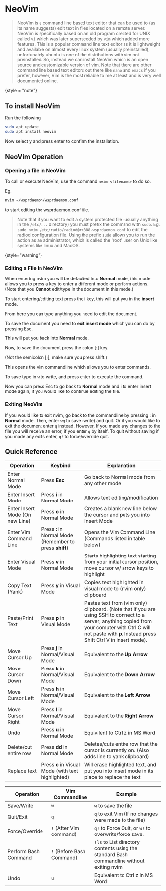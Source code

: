 # NeoVim

> NeoVim is a command line based text editor that can be used to (as its name suggests) edit text in files located on a 
> remote server. NeoVim is specifically based on an old program created for UNIX called `vi` which was later supersceded
> by `vim` which added more features. This is a popular command line text editor as it is lightweight and available on 
> almost every linux system (usually preinstalled), unfortunately ubuntu is one of the distributions with vim not preinstalled.
> So, instead we can install NeoVim which is an open source and customizable version of vim. Note that there are other 
> command line based text editors out there like `nano` and `emacs` if you prefer, however, Vim is the most reliable to me 
> at least and is very well documented online.
> 
{style = "note"}

## To install NeoVim

Run the following,

```bash
sudo apt update
sudo apt install neovim
```

Now select <control>y</control> and press <control>enter</control> to confirm the installation.

## NeoVim Operation

### Opening a file in NeoVim
To call or execute NeoVim, use the command `nvim <filename>` to do so. 

Eg.
```bash
nvim ~/wsprdaemon/wsprdaemon.conf
```

to start editing the wsprdaemon.conf file.

> Note that if you want to edit a system protected file (usually anything in the `/etc/...` directory) you must prefix 
> the command with `sudo`. Eg. `sudo nvim /etc/radio/radiod@rx888-wsprdaemon.conf` to edit the radiod configuration file.
> Using the prefix `sudo` allows you to run the action as an administrator, which is called the 'root' user on Unix like systems
> like linux and MacOS.
> 
{style="warning"}

### Editing a File in NeoVim

When entering nvim you will be defaulted into **Normal** mode, this mode allows you to press a key to 
enter a different mode or perform actions. (Note that you **Cannot** edit/type in the document in this mode.)

To start entering/editing text press the <control>i</control> key, this will put you in the **insert** mode.

From here you can type anything you need to edit the document. 

To save the document you need to **exit insert mode** which you can do by pressing <control>Esc</control>.

This will put you back into **Normal** mode. 

Now, to save the document press the colon [<control>:</control>] key.

(Not the semicolon [<control>;</control>], make sure you press shift.)

This opens the vim commandline which allows you to enter commands.

To save type in `w` to write, and press <control>enter</control> to execute the command.

Now you can press <control>Esc</control> to go back to **Normal** mode and <control>i</control> to enter 
insert mode again, if you would like to continue editing the file.

### Exiting NeoVim

If you would like to exit nvim, go back to the commandline by pressing <control>:</control> in **Normal** mode.
Then, enter `wq` to save (write) and quit. Or if you would like to exit the document enter `q` instead. However, If you made 
any changes to the file you will receive an error, if you enter `q` by itself. To quit without saving if you made any edits 
enter, `q!` to force/override quit.

## Quick Reference

| Operation                       | Keybind                                                  | Explanation                                                                                                                                                                                                                                                   |
|---------------------------------|----------------------------------------------------------|---------------------------------------------------------------------------------------------------------------------------------------------------------------------------------------------------------------------------------------------------------------|
| Enter Normal Mode               | Press **Esc**                                            | Go back to Normal mode from any other mode                                                                                                                                                                                                                    |
| Enter Insert Mode               | Press **i** in Normal Mode                               | Allows text editing/modification                                                                                                                                                                                                                              |
| Enter Insert Mode (On new Line) | Press **o** in Normal Mode                               | Creates a blank new line below the cursor and puts you into Insert Mode                                                                                                                                                                                       |
| Enter Vim Command Line          | Press **:** in Normal Mode (Remember to press **shift**) | Opens the Vim Command Line (Commands listed in table below)                                                                                                                                                                                                   |
| Enter Visual Mode               | Press **v** in Normal Mode                               | Starts highlighting text starting from your initial cursor position, move cursor w/ arrow keys to highlight                                                                                                                                                   |
| Copy Text (Yank)                | Press **y** in Visual Mode                               | Copies text highlighted in visual mode to (nvim only) clipboard                                                                                                                                                                                               |
| Paste/Print Text                | Press **p** in Visual Mode                               | Pastes text from (vim only) clipboard. (Note that if you are using SSH to connect to a server, anything copied from your comuter with <shortcut>Ctrl C</shortcut> will not paste with **p**. Instead press <shortcut>Shift Ctrl V</shortcut> in insert mode). |
| Move Cursor Up                  | Press **j** in Normal/Visual Mode                        | Equivalent to the **Up Arrow**                                                                                                                                                                                                                                |
| Move Cursor Down                | Press **k** in Normal/Visual Mode                        | Equivalent to the **Down Arrow**                                                                                                                                                                                                                              |
| Move Cursor Left                | Press **h** in Normal/Visual Mode                        | Equivalent to the **Left Arrow**                                                                                                                                                                                                                              |
| Move Cursor Right               | Press **l** in Normal/Visual Mode                        | Equivalent to the **Right Arrow**                                                                                                                                                                                                                             |
| Undo                            | Press **u** in Normal Mode                               | Equivilent to <shortcut>Ctrl z</shortcut> in MS Word                                                                                                                                                                                                          |
| Delete/cut entire row           | Press **dd** in Normal Mode                              | Deletes/cuts entire row that the cursor is currently on. (Also adds line to yank clipboard)                                                                                                                                                                   |
| Replace text                    | Press **c** in Visual Mode (with text highlighted)       | Will erase highlighted text, and put you into insert mode in its place to replace the text                                                                                                                                                                    |


| Operation            | Vim Commandline           | Example                                                                                   |
|----------------------|---------------------------|-------------------------------------------------------------------------------------------|
| Save/Write           | `w`                       | `w` to save the file                                                                      |
| Quit/Exit            | `q`                       | `q` to exit Vim (If no changes were made to the file)                                     |
| Force/Override       | `!`  (After Vim command)  | `q!` to Force Quit, or `w!` to overwrite/force save.                                      |
| Perform Bash Command | `!` (Before Bash Command) | `!ls` to List directory contents using the standard Bash commandline without exiting nvim |
| Undo                 | `u`                       | Equivalent to <shortcut>Ctrl z</shortcut> in MS Word                                       |
